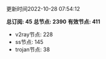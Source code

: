 更新时间2022-10-28 07:54:12

**总订阅: 45**
**总节点: 2390**
**有效节点: 411**
- v2ray节点: 228
- ss节点: 145
- trojan节点: 38
